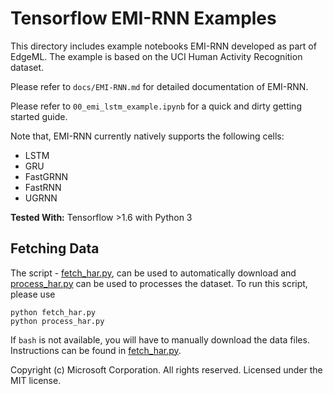 # Tensorflow EMI-RNN Examples

This directory includes example notebooks EMI-RNN developed as part of EdgeML.
The example is based on the UCI Human Activity Recognition dataset.

Please refer to `docs/EMI-RNN.md` for detailed documentation of EMI-RNN.

Please refer to `00_emi_lstm_example.ipynb` for a quick and dirty getting
started guide.

Note that, EMI-RNN currently natively supports the following cells:
- LSTM
- GRU
- FastGRNN
- FastRNN
- UGRNN

**Tested With:** Tensorflow >1.6 with Python 3

## Fetching Data

The script - [fetch_har.py](fetch_har.py), can be used to  automatically
download and [process_har.py](process_har.py) can be used to processes the
dataset. 
 To run this script, please use

    python fetch_har.py
    python process_har.py

If `bash` is not available, you will have to manually download the data files. 
Instructions can be found in [fetch_har.py](fetch_har.py).

Copyright (c) Microsoft Corporation. All rights reserved. 
Licensed under the MIT license.
